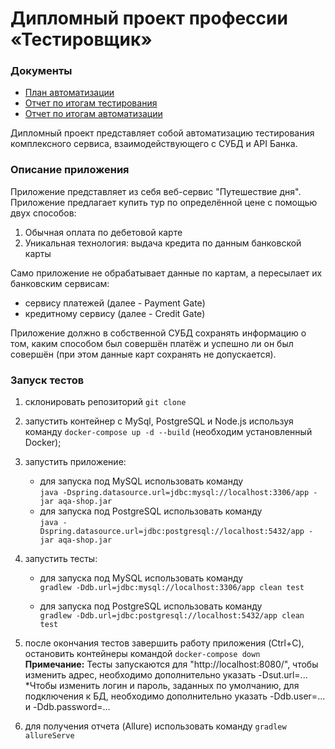 # Дипломный проект профессии «Тестировщик»
### **Документы**
* [План автоматизации](https://github.com/AnastasiaIQA12/Diplom/blob/master/docs/Plan.md)
* [Отчет по итогам тестирования](https://github.com/AnastasiaIQA12/Diplom/blob/master/docs/Report.md)
* [Отчет по итогам автоматизации](https://github.com/AnastasiaIQA12/Diplom/blob/master/docs/Summary.md)

Дипломный проект представляет собой автоматизацию тестирования комплексного сервиса, взаимодействующего с СУБД и API Банка.
### **Описание приложения**
Приложение представляет из себя веб-сервис "Путешествие дня".
Приложение предлагает купить тур по определённой цене с помощью двух способов:
1. Обычная оплата по дебетовой карте
1. Уникальная технология: выдача кредита по данным банковской карты

Само приложение не обрабатывает данные по картам, а пересылает их банковским сервисам:
* сервису платежей (далее - Payment Gate)
* кредитному сервису (далее - Credit Gate)

Приложение должно в собственной СУБД сохранять информацию о том, каким способом был совершён платёж и успешно ли он был совершён (при этом данные карт сохранять не допускается).

### **Запуск тестов**

1. склонировать репозиторий `git clone`
2. запустить контейнер с MySql, PostgreSQL и Node.js используя команду `docker-compose up -d --build` (необходим установленный Docker); 
3. запустить приложение:
    * для запуска под MySQL использовать команду   
    ```java -Dspring.datasource.url=jdbc:mysql://localhost:3306/app -jar aqa-shop.jar```
    * для запуска под PostgreSQL использовать команду   
    ```java -Dspring.datasource.url=jdbc:postgresql://localhost:5432/app -jar aqa-shop.jar```
4. запустить тесты:
   * для запуска под MySQL использовать команду                                          
   ```gradlew -Ddb.url=jdbc:mysql://localhost:3306/app clean test```
   
   * для запуска под PostgreSQL использовать команду   
   ```gradlew -Ddb.url=jdbc:postgresql://localhost:5432/app clean test   ```
5. после окончания тестов завершить работу приложения (Ctrl+C), остановить контейнеры командой `docker-compose down`   
**Примечание:** Тесты запускаются для "http://localhost:8080/", чтобы изменить адрес, необходимо дополнительно указать -Dsut.url=...
*Чтобы изменить логин и пароль, заданных по умолчанию, для подключения к БД, необходимо дополнительно указать -Ddb.user=... и -Ddb.password=...  
 
6. для получения отчета (Allure) использовать команду `gradlew allureServe`